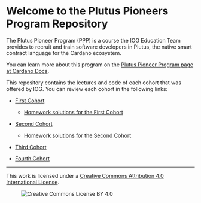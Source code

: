 # Welcome to the Plutus Pioneers Program Repository

The Plutus Pioneer Program (PPP) is a course the IOG Education Team provides to recruit and train software developers in Plutus, the native smart contract language for the Cardano ecosystem.

You can learn more about this program on the [Plutus Pioneer Program page at Cardano Docs](https://docs.cardano.org/pioneer-programs/plutus-pioneers).

This repository contains the lectures and code of each cohort that was offered by IOG. You can review each cohort in the following links:

* [First Cohort](https://github.com/input-output-hk/plutus-pioneer-program/tree/first-iteration)

  * [Homework solutions for the First Cohort](https://github.com/input-output-hk/plutus-pioneer-program/tree/solutions-first-iteration)

* [Second Cohort](https://github.com/input-output-hk/plutus-pioneer-program/tree/second-iteration)

  * [Homework solutions for the Second Cohort](https://github.com/input-output-hk/plutus-pioneer-program/tree/solutions-second-iteration)

* [Third Cohort](https://github.com/input-output-hk/plutus-pioneer-program/tree/third-iteration)

* [Fourth Cohort](https://github.com/input-output-hk/plutus-pioneer-program/tree/fourth-iteration)

---

This work is licensed under a [Creative Commons Attribution 4.0 International License](http://creativecommons.org/licenses/by/4.0/).

<figure><img src="https://i.creativecommons.org/l/by/4.0/88x31.png" alt="Creative Commons License BY 4.0"></figure>